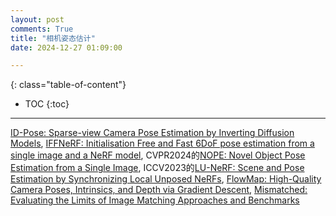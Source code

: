 ```yaml
---
layout: post
comments: True
title: "相机姿态估计"
date: 2024-12-27 01:09:00

---
```


<!--more-->

{: class="table-of-content"}
* TOC
{:toc}

---

[ID-Pose: Sparse-view Camera Pose Estimation by Inverting Diffusion Models](https://xt4d.github.io/id-pose-web/), [IFFNeRF: Initialisation Free and Fast 6DoF pose estimation from a single image and a NeRF model](https://mbortolon97.github.io/iffnerf/), CVPR2024的[NOPE: Novel Object Pose Estimation from a Single Image](https://github.com/nv-nguyen/nope), ICCV2023的[LU-NeRF: Scene and Pose Estimation by Synchronizing Local Unposed NeRFs](https://people.cs.umass.edu/~zezhoucheng/lu-nerf/), [FlowMap: High-Quality Camera Poses, Intrinsics, and Depth via Gradient Descent](https://cameronosmith.github.io/flowmap/), [Mismatched: Evaluating the Limits of Image Matching Approaches and Benchmarks](https://github.com/surgical-vision/colmap-match-converter)
